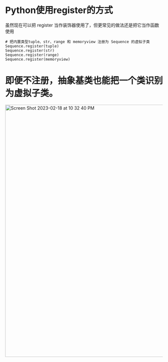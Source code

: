 # Python使用register的方式
虽然现在可以把 register 当作装饰器使用了，但更常见的做法还是把它当作函数使用
```
# 把内置类型tuple、str、range 和 memoryview 注册为 Sequence 的虚拟子类
Sequence.register(tuple)
Sequence.register(str)
Sequence.register(range)
Sequence.register(memoryview)
```

# 即便不注册，抽象基类也能把一个类识别为虚拟子类。

<img width="806" alt="Screen Shot 2023-02-18 at 10 32 40 PM" src="https://user-images.githubusercontent.com/73077953/219932911-12d3bed6-2084-4c69-b5f5-5770b6080f63.png">
